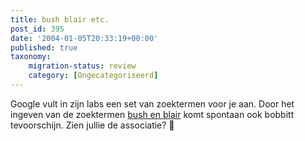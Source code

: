 ```yaml
---
title: bush blair etc.
post_id: 395
date: '2004-01-05T20:33:19+00:00'
published: true
taxonomy:
    migration-status: review
    category: [Ongecategoriseerd]
---
```

Google vult in zijn labs een set van zoektermen voor je aan. Door het ingeven van de zoektermen [bush en blair](http://labs.google.com/sets?q1=bush&q2=blair) komt spontaan ook bobbitt tevoorschijn. Zien jullie de associatie? 🙂